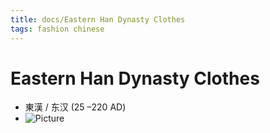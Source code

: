 ```yaml
---
title: docs/Eastern Han Dynasty Clothes
tags: fashion chinese
---
```


# Eastern Han Dynasty Clothes
- 東漢 / 东汉 (25 –220 AD)
- ![Picture](https://chinafashion.weebly.com/uploads/8/2/7/4/8274535/7897198.jpg)
